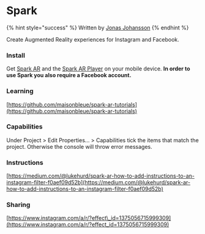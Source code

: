 # Spark

{% hint style="success" %}
Written by [Jonas Johansson](https://jonasjohansson.se/)
{% endhint %}

Create Augmented Reality experiences for Instagram and Facebook. 

### Install

Get [Spark AR](https://sparkar.facebook.com/ar-studio/) and the [Spark AR Player](https://apps.apple.com/us/app/spark-ar-player/id1231451896) on your mobile device. **In order to use Spark you also require a Facebook account.**

### **Learning**

[https://github.com/maisonbleue/spark-ar-tutorials](https://github.com/maisonbleue/spark-ar-tutorials)

### Capabilities

Under Project  &gt; Edit Properties… &gt; Capabilities tick the items that match the project. Otherwise the console will throw error messages.

### Instructions

[https://medium.com/@lukehurd/spark-ar-how-to-add-instructions-to-an-instagram-filter-f0aef09d52b](https://medium.com/@lukehurd/spark-ar-how-to-add-instructions-to-an-instagram-filter-f0aef09d52b)

### Sharing

[https://www.instagram.com/a/r/?effect\_id=1375056715999309](https://www.instagram.com/a/r/?effect_id=1375056715999309)




